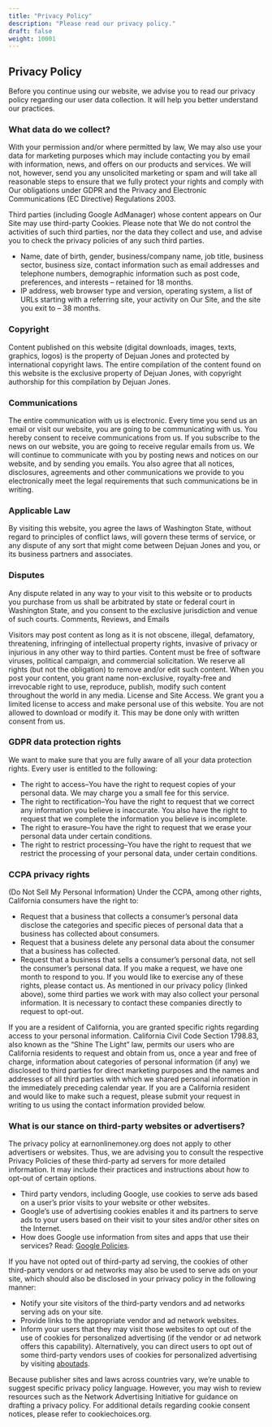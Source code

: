 ```yaml
---
title: "Privacy Policy"
description: "Please read our privacy policy."
draft: false
weight: 10001
---
```


## Privacy Policy

Before you continue using our website, we advise you to read our privacy policy regarding our user data collection. It will help you better understand our practices.

### What data do we collect?

With your permission and/or where permitted by law, We may also use your data for marketing purposes which may include contacting you by email with information, news, and offers on our products and services. We will not, however, send you any unsolicited marketing or spam and will take all reasonable steps to ensure that we fully protect your rights and comply with Our obligations under GDPR and the Privacy and Electronic Communications (EC Directive) Regulations 2003.

Third parties (including Google AdManager) whose content appears on Our Site may use third-party Cookies. Please note that We do not control the activities of such third parties, nor the data they collect and use, and advise you to check the privacy policies of any such third parties.

- Name, date of birth, gender, business/company name, job title, business sector, business size, contact information such as email addresses and telephone numbers, demographic information such as post code, preferences, and interests – retained for 18 months.
- IP address, web browser type and version, operating system, a list of URLs starting with a referring site, your activity on Our Site, and the site you exit to – 38 months.

### Copyright

Content published on this website (digital downloads, images, texts, graphics, logos) is the property of Dejuan Jones and protected by international copyright laws. The entire compilation of the content found on this website is the exclusive property of Dejuan Jones, with copyright authorship for this compilation by Dejuan Jones.

### Communications

The entire communication with us is electronic. Every time you send us an email or visit our website, you are going to be communicating with us. You hereby consent to receive communications from us. If you subscribe to the news on our website, you are going to receive regular emails from us. We will continue to communicate with you by posting news and notices on our website, and by sending you emails. You also agree that all notices, disclosures, agreements and other communications we provide to you electronically meet the legal requirements that such communications be in writing.

### Applicable Law

By visiting this website, you agree the laws of Washington State, without regard to principles of conflict laws, will govern these terms of service, or any dispute of any sort that might come between Dejuan Jones and you, or its business partners and associates.

### Disputes

Any dispute related in any way to your visit to this website or to products you purchase from us shall be arbitrated by state or federal court in Washington State, and you consent to the exclusive jurisdiction and venue of such courts.
Comments, Reviews, and Emails

Visitors may post content as long as it is not obscene, illegal, defamatory, threatening, infringing of intellectual property rights, invasive of privacy or injurious in any other way to third parties. Content must be free of software viruses, political campaign, and commercial solicitation. We reserve all rights (but not the obligation) to remove and/or edit such content. When you post your content, you grant name non-exclusive, royalty-free and irrevocable right to use, reproduce, publish, modify such content throughout the world in any media. License and Site Access. We grant you a limited license to access and make personal use of this website. You are not allowed to download or modify it. This may be done only with written consent from us.

### GDPR data protection rights

We want to make sure that you are fully aware of all your data protection rights. Every user is entitled to the following:

- The right to access–You have the right to request copies of your personal data. We may charge you a small fee for this service.
- The right to rectification–You have the right to request that we correct any information you believe is inaccurate. You also have the right to request that we complete the information you believe is incomplete.
- The right to erasure–You have the right to request that we erase your personal data under certain conditions.
- The right to restrict processing–You have the right to request that we restrict the processing of your personal data, under certain conditions.

### CCPA privacy rights

(Do Not Sell My Personal Information) Under the CCPA, among other rights, California consumers have the right to:

- Request that a business that collects a consumer’s personal data disclose the categories and specific pieces of personal data that a business has collected about consumers.
- Request that a business delete any personal data about the consumer that a business has collected.
- Request that a business that sells a consumer’s personal data, not sell the consumer’s personal data. If you make a request, we have one month to respond to you. If you would like to exercise any of these rights, please contact us. As mentioned in our privacy policy (linked above), some third parties we work with may also collect your personal information. It is necessary to contact these companies directly to request to opt-out.

If you are a resident of California, you are granted specific rights regarding access to your personal information. California Civil Code Section 1798.83, also known as the “Shine The Light” law, permits our users who are California residents to request and obtain from us, once a year and free of charge, information about categories of personal information (if any) we disclosed to third parties for direct marketing purposes and the names and addresses of all third parties with which we shared personal information in the immediately preceding calendar year. If you are a California resident and would like to make such a request, please submit your request in writing to us using the contact information provided below.

### What is our stance on third-party websites or advertisers?

The privacy policy at earnonlinemoney.org does not apply to other advertisers or websites. Thus, we are advising you to consult the respective Privacy Policies of these third-party ad servers for more detailed information. It may include their practices and instructions about how to opt-out of certain options.

- Third party vendors, including Google, use cookies to serve ads based on a user’s prior visits to your website or other websites.
- Google’s use of advertising cookies enables it and its partners to serve ads to your users based on their visit to your sites and/or other sites on the Internet.
- How does Google use information from sites and apps that use their services? Read: [Google Policies](https://policies.google.com/technologies/partner-sites).

If you have not opted out of third-party ad serving, the cookies of other third-party vendors or ad networks may also be used to serve ads on your site, which should also be disclosed in your privacy policy in the following manner:

- Notify your site visitors of the third-party vendors and ad networks serving ads on your site.
- Provide links to the appropriate vendor and ad network websites.
- Inform your users that they may visit those websites to opt out of the use of cookies for personalized advertising (if the vendor or ad network offers this capability). Alternatively, you can direct users to opt out of some third-party vendors uses of cookies for personalized advertising by visiting [aboutads](https://www.aboutads.info).

Because publisher sites and laws across countries vary, we’re unable to suggest specific privacy policy language. However, you may wish to review resources such as the Network Advertising Initiative for guidance on drafting a privacy policy. For additional details regarding cookie consent notices, please refer to cookiechoices.org.
